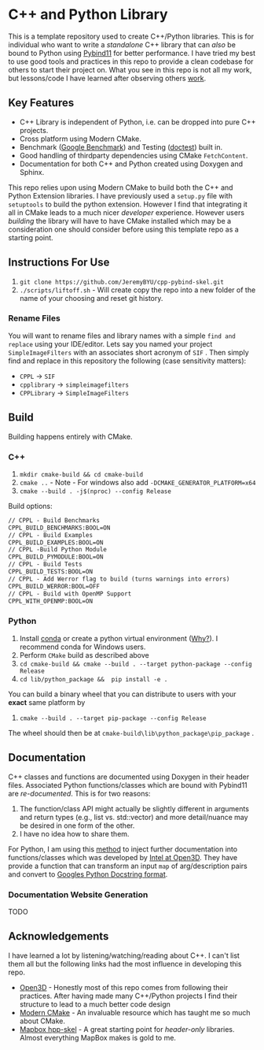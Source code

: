# C++ and Python Library

This is a template repository used to create  C++/Python libraries. This is for individual who want to write a *standalone* C++ library that can *also* be bound to Python using [Pybind11](https://pybind11.readthedocs.io/en/stable/) for better performance. I have tried my best to use good tools and practices in this repo to provide a clean codebase for others to start their project on. What you see in this repo is not all my work, but lessons/code I have learned after observing others [work](#acknowledgements). 

## Key Features

* C++ Library is independent of Python, i.e. can be dropped into pure C++ projects.
* Cross platform using Modern CMake.
* Benchmark ([Google Benchmark](https://github.com/google/benchmark)) and Testing ([doctest](https://github.com/onqtam/doctest)) built in.
* Good handling of thirdparty dependencies using CMake `FetchContent`.
* Documentation for both C++ and Python created using Doxygen and Sphinx.

This repo relies upon using Modern CMake to build both the C++ and Python Extension libraries. I have previously used a `setup.py` file with `setuptools` to build the python extension. However I find that integrating it all in CMake leads to a much nicer *developer* experience. However  users *building* the library will have to have CMake installed which may be a consideration one should consider before using this template repo as a starting point.

## Instructions For Use

1. `git clone https://github.com/JeremyBYU/cpp-pybind-skel.git`
2. `./scripts/liftoff.sh` - Will create copy the repo into a new folder of the name of your choosing and reset git history.

### Rename Files

You will want to rename files and library names with a simple `find and replace` using your IDE/editor. Lets say you named your project `SimpleImageFilters` with an associates short acronym of `SIF` . Then simply find and replace in this repository the following (case sensitivity matters):

* `CPPL` -> `SIF` 
* `cpplibrary` -> `simpleimagefilters` 
* `CPPLibrary` -> `SimpleImageFilters` 

## Build

Building happens entirely with CMake.

### C++

1. `mkdir cmake-build && cd cmake-build` 
2. `cmake ..` -  Note - For windows also add `-DCMAKE_GENERATOR_PLATFORM=x64` 
3. `cmake --build . -j$(nproc) --config Release`

Build options:

```txt
// CPPL - Build Benchmarks
CPPL_BUILD_BENCHMARKS:BOOL=ON
// CPPL - Build Examples
CPPL_BUILD_EXAMPLES:BOOL=ON
// CPPL -Build Python Module
CPPL_BUILD_PYMODULE:BOOL=ON
// CPPL - Build Tests
CPPL_BUILD_TESTS:BOOL=ON
// CPPL - Add Werror flag to build (turns warnings into errors)
CPPL_BUILD_WERROR:BOOL=OFF
// CPPL - Build with OpenMP Support
CPPL_WITH_OPENMP:BOOL=ON
```

### Python

1. Install [conda](https://conda.io/projects/conda/en/latest/) or create a python virtual environment ([Why?](https://medium.freecodecamp.org/why-you-need-python-environments-and-how-to-manage-them-with-conda-85f155f4353c)). I recommend conda for Windows users.
2. Perform `CMake` build as described above
3. `cd cmake-build && cmake --build . --target python-package --config Release` 
4. `cd lib/python_package &&  pip install -e .` 

You can build a binary wheel that you can distribute to users with your **exact** same platform by

1. `cmake --build . --target pip-package --config Release` 

The wheel should then be at `cmake-build\lib\python_package\pip_package` .


## Documentation

C++ classes and functions are documented using Doxygen in their header files. Associated Python functions/classes which are bound with Pybind11 are *re-documented*. This is for two reasons:

1. The function/class API might actually be slightly different in arguments and return types (e.g., list vs. std::vector) and more detail/nuance may be desired in one form of the other.
2. I have no idea how to share them.

For Python, I am using this [method](./src/Python/cpplib_pybind/docstring/docstring.hpp) to inject further documentation into functions/classes which was developed by [Intel at Open3D](https://github.com/intel-isl/Open3D). They have provide a function that can transform an input `map` of arg/description pairs and convert to [Googles Python Docstring format](https://sphinxcontrib-napoleon.readthedocs.io/en/latest/example_google.html).

### Documentation Website Generation

TODO

## Acknowledgements

I have learned a lot by listening/watching/reading about C++. I can't list them all but the following links had the most influence in developing this repo.

* [Open3D](https://github.com/intel-isl/Open3D) - Honestly most of this repo comes from following their practices.  After having made many C++/Python projects I find their structure to lead to a much better code design
* [Modern CMake](https://cliutils.gitlab.io/modern-cmake/) - An invaluable resource which has taught me so much about CMake.
* [Mapbox hpp-skel](https://github.com/mapbox/hpp-skel) - A great starting point for *header-only* libraries. Almost everything MapBox makes is gold to me.




